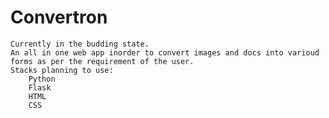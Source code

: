 # Convertron

    Currently in the budding state.
    An all in one web app inorder to convert images and docs into varioud forms as per the requirement of the user.
    Stacks planning to use:
        Python
        Flask
        HTML
        CSS